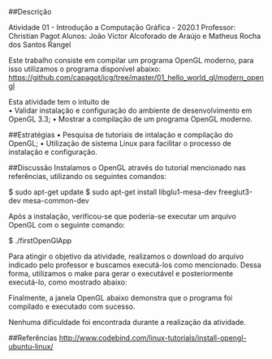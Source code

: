 ##Descrição

Atividade 01 - Introdução a Computação Gráfica - 2020.1
Professor: Christian Pagot 
Alunos: João Victor Alcoforado de Araújo e Matheus Rocha dos Santos Rangel

Este trabalho consiste em compilar um programa OpenGL moderno, para isso utilizamos o programa disponível abaixo: 
https://github.com/capagot/icg/tree/master/01_hello_world_gl/modern_opengl 

Esta atividade tem o intuito de  
• Validar instalação e configuração do ambiente de desenvolvimento em OpenGL 3.3;
• Mostrar a compilação de um programa OpenGL moderno.

##Estratégias 
• Pesquisa de tutoriais de intalação e compilação do OpenGL;
• Utilização de sistema Linux para facilitar o processo de instalação e configuração.

##Discussão
Instalamos o OpenGL através do tutorial mencionado nas referências, utilizando os seguintes comandos:

$ sudo apt-get update
$ sudo apt-get install libglu1-mesa-dev freeglut3-dev mesa-common-dev

Após a instalação, verificou-se que poderia-se executar um arquivo OpenGL com o seguinte comando:

$ ./firstOpenGlApp

Para atingir o objetivo da atividade, realizamos o download do arquivo indicado pelo professor e buscamos executá-los como mencionado. 
Dessa forma, utilizamos o make para gerar o executável e posteriormente executá-lo, como mostrado abaixo:

Finalmente, a janela OpenGL abaixo demonstra que o programa foi compilado e executado com sucesso.


Nenhuma dificuldade foi encontrada durante a realização da atividade.

##Referências
http://www.codebind.com/linux-tutorials/install-opengl-ubuntu-linux/
